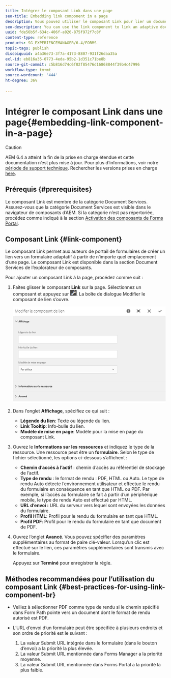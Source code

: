 ```yaml
---
title: Intégrer le composant Link dans une page
seo-title: Embedding link component in a page
description: Vous pouvez utiliser le composant Link pour lier un document adaptatif ou un formulaire adaptatif à partir de n’importe quelle page.
seo-description: You can use the link component to link an adaptive document or an adaptive form from any page.
uuid: fde56b5f-634c-406f-a026-875f972f7c8f
content-type: reference
products: SG_EXPERIENCEMANAGER/6.4/FORMS
topic-tags: publish
discoiquuid: a4a36e73-3f7a-4173-8807-931f26daa35a
exl-id: eb816a35-0773-4eda-95b2-1d351c71be8b
source-git-commit: c5b816d74c6f02f85476d16868844f39b4c47996
workflow-type: tm+mt
source-wordcount: '444'
ht-degree: 36%

---
```


# Intégrer le composant Link dans une page{#embedding-link-component-in-a-page}

>[!CAUTION]
>
>AEM 6.4 a atteint la fin de la prise en charge étendue et cette documentation n’est plus mise à jour. Pour plus d’informations, voir notre [période de support technique](https://helpx.adobe.com/fr/support/programs/eol-matrix.html). Rechercher les versions prises en charge [here](https://experienceleague.adobe.com/docs/?lang=fr).

## Prérequis {#prerequisites}

Le composant Link est membre de la catégorie Document Services. Assurez-vous que la catégorie Document Services est visible dans le navigateur de composants d’AEM. Si la catégorie n’est pas répertoriée, procédez comme indiqué à la section [Activation des composants de Forms Portal](/help/forms/using/enabling-forms-portal-components.md).

## Composant Link {#link-component}

Le composant Link permet aux auteurs de portail de formulaires de créer un lien vers un formulaire adaptatif à partir de n’importe quel emplacement d’une page. Le composant Link est disponible dans la section Document Services de l’explorateur de composants.

Pour ajouter un composant Link à la page, procédez comme suit :

1. Faites glisser le composant **Link** sur la page. Sélectionnez un composant et appuyez sur ![cmppr](assets/cmppr.png). La boîte de dialogue Modifier le composant de lien s’ouvre.

   ![edit-link-component](assets/edit-link-component.png)

1. Dans l’onglet **Affichage**, spécifiez ce qui suit :

   * **Légende du lien**: Texte ou légende du lien.
   * **Link Tooltip**: Info-bulle du lien.
   * **Modèle de mise en page**: Modèle pour la mise en page du composant Link.

1. Ouvrez le **Informations sur les ressources** et indiquez le type de la ressource. Une ressource peut être un **formulaire**. Selon le type de fichier sélectionné, les options ci-dessous s’affichent : 

   * **Chemin d’accès à l’actif** : chemin d’accès au référentiel de stockage de l’actif.
   * **Type de rendu** : le format de rendu : PDF, HTML ou Auto. Le type de rendu Auto détecte l’environnement utilisateur et effectue le rendu du formulaire en conséquence en tant que HTML ou PDF. Par exemple, si l’accès au formulaire se fait à partir d’un périphérique mobile, le type de rendu Auto est effectué par HTML.
   * **URL d’envoi :** URL du serveur vers lequel sont envoyées les données du formulaire.
   * **Profil HTML**: Profil pour le rendu du formulaire en tant que HTML.
   * **Profil PDF**: Profil pour le rendu du formulaire en tant que document de PDF.

1. Ouvrez l’onglet **Avancé**. Vous pouvez spécifier des paramètres supplémentaires au format de paire clé-valeur. Lorsqu’un clic est effectué sur le lien, ces paramètres supplémentaires sont transmis avec le formulaire.

   Appuyez sur **Terminé** pour enregistrer la règle.

## Méthodes recommandées pour l’utilisation du composant Link {#best-practices-for-using-link-component-br}

* Veillez à sélectionner PDF comme type de rendu si le chemin spécifié dans Form Path pointe vers un document dont le format de rendu autorisé est PDF.
* L’URL d’envoi d’un formulaire peut être spécifiée à plusieurs endroits et son ordre de priorité est le suivant :

   1. La valeur Submit URL intégrée dans le formulaire (dans le bouton d’envoi) a la priorité la plus élevée.
   1. La valeur Submit URL mentionnée dans Forms Manager a la priorité moyenne.
   1. La valeur Submit URL mentionnée dans Forms Portal a la priorité la plus faible.
